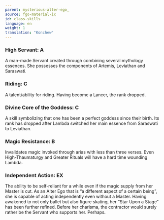 ```yaml
---
parent: mysterious-alter-ego_
source: fgo-material-ix
id: class-skills
language: en
weight: 1
translation: "Konchew"
---
```


### High Servant: A

A man-made Servant created through combining several mythology essences.
She possesses the components of Artemis, Leviathan and Saraswati.

### Riding: C

A talent/ability for riding. Having become a Lancer, the rank dropped.

### Divine Core of the Goddess: C

A skill symbolizing that one has been a perfect goddess since their birth.
Its rank has dropped after Lambda switched her main essence from Saraswati to Leviathan.

### Magic Resistance: B

Invalidates magic invoked through arias with less than three verses.
Even High-Thaumaturgy and Greater Rituals will have a hard time wounding Lambda.

### Independent Action: EX

The ability to be self-reliant for a while even if the magic supply from her Master is cut.
As an Alter Ego that is “a different aspect of a certain being”, she is capable of acting independently even without a Master.
Having awakened to not only ballet but also figure skating, her “Star Upon a Stage” has been further refined.
Before her charisma, the contractor would surely rather be the Servant who supports her. Perhaps.

